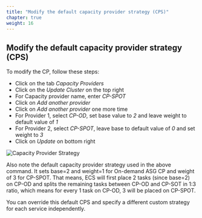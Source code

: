 ```yaml
---
title: "Modify the default capacity provider strategy (CPS)"
chapter: true
weight: 16
---
```


Modify the default capacity provider strategy (CPS)
---


To modify the CP, follow these steps:

* Click on the tab *Capacity Providers*
* Click on the *Update Cluster* on the top right
* For Capacity provider name, enter *CP-SPOT*
* Click on *Add another provider*
* Click on *Add another provider* one more time
* For  Provider 1, select *CP-OD*, set base value to *2* and leave weight to default value of *1*
* For  Provider 2, select *CP-SPOT*, leave base to default value of *0* and set weight to *3*
* Click on *Update* on bottom right


![Capacity Provider Strategy](/images/ecs-spot-capacity-providers/CPS.png)

Also note the default capacity provider strategy used in the above command. It sets base=2 and weight=1 for On-demand ASG CP and weight of 3 for CP-SPOT.  That means, ECS will first place 2 tasks (since base=2) on CP-OD and splits the remaining tasks between CP-OD and CP-SOT in 1:3 ratio, which means for every 1 task on CP-OD, 3 will be placed on CP-SPOT.

You can override this default CPS and specify a different custom strategy for each service independently. 
